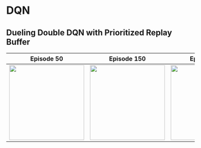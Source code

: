 # DQN

Dueling Double DQN with Prioritized Replay Buffer
--------------------------------------
Episode 50 | Episode 150 | Episode 750
---------- | ----------- | -----------
<img src = "/Pong/eval_ep_50_step_51540.gif" width = 200 /> | <img src = "/Pong/eval_ep_150_step_312995.gif" width = 200 /> | <img src = "/Pong/eval_ep_750_step_1730869.gif" width = 200 />
